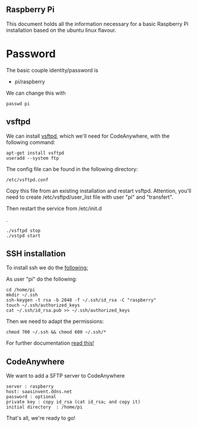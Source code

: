 ## Raspberry Pi ##

This document holds all the information necessary for a basic Raspberry Pi installation based on the ubuntu linux flavour.

Password
=======


The basic couple identity/password is

 - pi/raspberry

We can change this with

    passwd pi

vsftpd
------

We can install [vsftpd](http://doc.ubuntu-fr.org/vsftpd), which we'll need for CodeAnywhere, with the following command:

    apt-get install vsftpd
    useradd --system ftp 

The config file can be found in the following directory:

    /etc/vsftpd.conf

Copy this file from an existing installation and restart vsftpd.
Attention, you'll need to create /etc/vsftpd/user_list file with user "pi" and "transfert".

Then restart the service from /etc/init.d

.

    ./vsftpd stop
    ./vstpd start




SSH installation
----------------

To install ssh we do the [following:](http://kb.mediatemple.net/questions/1626/Using+SSH+keys+on+your+server)

As user "pi" do the following:

    cd /home/pi
    mkdir ~/.ssh
    ssh-keygen -t rsa -b 2048 -f ~/.ssh/id_rsa -C "raspberry"
    touch ~/.ssh/authorized_keys
    cat ~/.ssh/id_rsa.pub >> ~/.ssh/authorized_keys

Then we need to adapt the permissions:

    chmod 700 ~/.ssh && chmod 600 ~/.ssh/*

For further documentation [read this!](http://www.elvenware.com/charlie/development/cloud/SshFtpsPutty.html)


CodeAnywhere
------------

We want to add a SFTP server to CodeAnywhere

    server : raspberry 
    host: saasinvent.ddns.net
    password : optional
    private key : copy id_rsa (cat id_rsa; and copy it) 
    initial directory  : /home/pi

That's all, we're ready to go!




